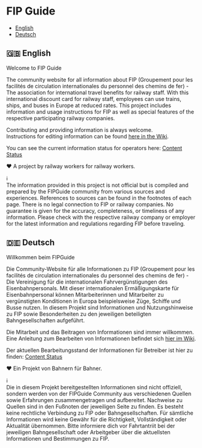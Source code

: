 # FIP Guide

- [English](#-english)
- [Deutsch](#-deutsch)

## 🇬🇧 English

Welcome to FIP Guide

The community website for all information about FIP (Groupement pour les facilités de circulation internationales du personnel des chemins de fer) - The association for international travel benefits for railway staff.
With this international discount card for railway staff, employees can use trains, ships, and buses in Europe at reduced rates.
This project includes information and usage instructions for FIP as well as special features of the respective participating railway companies.

Contributing and providing information is always welcome.  
Instructions for editing information can be found [here in the Wiki](https://github.com/fipguide/fipguide.github.io/wiki/English).

You can see the current information status for operators here: [Content Status](https://github.com/orgs/fipguide/projects/3) 

❤️ A project by railway workers for railway workers.

ℹ️  
The information provided in this project is not official but is compiled and prepared by the FIPGuide community from various sources and experiences. References to sources can be found in the footnotes of each page. There is no legal connection to FIP or railway companies. No guarantee is given for the accuracy, completeness, or timeliness of any information. Please check with the respective railway company or employer for the latest information and regulations regarding FIP before traveling.

## 🇩🇪 Deutsch

Willkommen beim FIPGuide

Die Community-Website für alle Informationen zu FIP (Groupement pour les facilités de circulation internationales du personnel des chemins de fer) - Die Vereinigung für die internationalen Fahrvergünstigungen des Eisenbahnpersonals.
Mit dieser internationalen Ermäßigungskarte für Eisenbahnpersonal können Mitarbeiterinnen und Mitarbeiter zu vergünstigten Konditionen in Europa beispielsweise Züge, Schiffe und Busse nutzen.
In diesem Projekt sind Informationen und Nutzungshinweise zu FIP sowie Besonderheiten zu den jeweiligen beteiligten Bahngesellschaften aufgeführt.

Die Mitarbeit und das Beitragen von Informationen sind immer willkommen.  
Eine Anleitung zum Bearbeiten von Informationen befindet sich [hier im Wiki](https://github.com/fipguide/fipguide.github.io/wiki/Deutsch).

Der aktuellen Bearbeitungsstand der Informationen für Betreiber ist hier zu finden: [Content Status](https://github.com/orgs/fipguide/projects/3)

❤️ Ein Projekt von Bahnern für Bahner.

ℹ️  
Die in diesem Projekt bereitgestellten Informationen sind nicht offiziell, sondern werden von der FIPGuide Community aus verschiedenen Quellen sowie Erfahrungen zusammengetragen und aufbereitet. Nachweise zu Quellen sind in den Fußnoten der jeweiligen Seite zu finden. Es besteht keine rechtliche Verbindung zu FIP oder Bahngesellschaften. Für sämtliche Informationen wird keine Gewähr für die Richtigkeit, Vollständigkeit oder Aktualität übernommen. Bitte informiere dich vor Fahrtantriit bei der jeweiligen Bahngesellschaft oder Arbeitgeber über die aktuellsten Informationen und Bestimmungen zu FIP.
